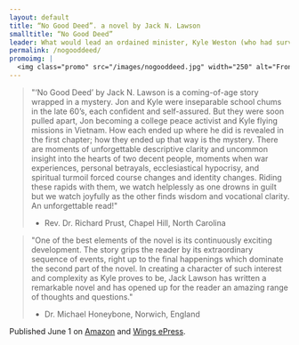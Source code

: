 ```yaml
---
layout: default
title: “No Good Deed”. a novel by Jack N. Lawson
smalltitle: “No Good Deed”
leader: What would lead an ordained minister, Kyle Weston (who had survived the Vietnam War), to commit suicide four decades later by hanging himself in the church? And why would he wear a T-Shirt proclaiming Death from Above? Why would he send letters to both his best friend, Rev. Jon Braddock, and his enemies prior to his death, arranging for all of them to find him at the same time? It is these questions and more that Jon Bradford seeks to answer in the wake of losing his best friend. And the journey to find their answers is more unsettling than he could have imagined. No Good Deed examines America’s two great conflicting passions - war and religion - and their interaction over four decades.
permalink: /nogooddeed/
promoimg: |
  <img class="promo" src="/images/nogooddeed.jpg" width="250" alt="Front cover of Jack's latest book, No Good Deed" />
---
```

> "‘No Good Deed’ by Jack N. Lawson is a coming-of-age story wrapped in a mystery. Jon and Kyle were inseparable school chums in the late 60’s, each confident and self-assured. But they were soon pulled apart, Jon becoming a college peace activist and Kyle flying missions in Vietnam. How each ended up where he did is revealed in the first chapter; how they ended up that way is the mystery. There are moments of unforgettable descriptive clarity and uncommon insight into the hearts of two decent people, moments when war experiences, personal betrayals, ecclesiastical hypocrisy, and spiritual turmoil forced course changes and identity changes. Riding these rapids with them, we watch helplessly as one drowns in guilt but we watch joyfully as the other finds wisdom and vocational clarity. An unforgettable read!"   
> - Rev. Dr. Richard Prust, Chapel Hill, North Carolina

> "One of the best elements of the novel is its continuously exciting development. The story grips the reader by its extraordinary sequence of events, right up to the final happenings which dominate the second part of the novel.  In creating a character of such interest and complexity as Kyle proves to be, Jack Lawson has written a remarkable novel and has opened up for the reader an amazing range of thoughts and questions."   
> - Dr. Michael Honeybone, Norwich, England

Published June 1 on <a href="https://www.amazon.com/No-Good-Deed-Jack-Lawson/dp/1613095732/ref=tmm_pap_swatch_0?_encoding=UTF8&qid=&sr=">Amazon</a> and <a href="https://wingsepress.com/products/no-good-deed">Wings ePress</a>.
